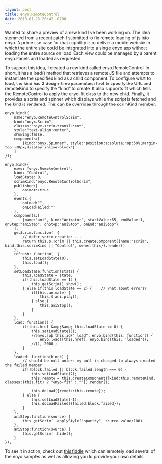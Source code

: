 ```yaml
---
layout: post
title: enyo.RemoteControl
date: 2013-01-23 20:42 -0700
---
```


<p>Wanted to share a preview of a new kind I've been working on. The idea stemmed from a recent patch I submitted to fix remote loading of js into enyo. A prime use case for that capbility is to deliver a mobile website in which the entire site could be integrated into a single enyo app without loading the entire source on load. Each view could be managed by a parent enyo.Panels and loaded as requested.

To support this idea, I created a new kind called enyo.RemoteControl. In short, it has a load() method that retrieves a remote JS file and attempts to instantiate the specified kind as a child component. To configure what to load, the kind has 2 design-time parameters: href to specify the URL and remoteKind to specify the "kind" to create. It also supports fit which tells the RemoteControl to apply the enyo-fit class to the new child. Finally, it provides a scrim and spinner which displays while the script is fetched and the kind is rendered. This can be overriden through the scrimKind member.

```
enyo.kind({
	name:"enyo.RemoteControlScrim",
	kind:"onyx.Scrim",
	classes:"onyx-scrim-translucent",
	style:"text-align:center",
	showing:false,
	components:[
		{kind:"onyx.Spinner", style:"position:absolute;top:50%;margin-top:-30px;display:inline-block"}
	]
});

enyo.kind({
	name: "enyo.RemoteControl",
	kind: "Control",
	loadState: 0,
	scrimKind:"enyo.RemoteControlScrim",
	published:{
		animate:true
	},
	events:{
		onLoad:"",
		onLoadFailed:""
	},
	components:[
		{name:"ani", kind:"Animator", startValue:65, endValue:1, onStep:"aniStep", onStop:"aniStop", onEnd:"aniStop"}
	],
	getScrim:function() {
		// defer scrim creation ...
		return this.$.scrim || this.createComponent({name:"scrim", kind:this.scrimKind || "Control", owner:this}).render();
	},
	refresh: function() {
		this.setLoadState(0);
		this.load();
	},
	setLoadState:function(state) {
		this.loadState = state;
		if(this.loadState == 1) {
			this.getScrim().show();
		} else if(this.loadState == 2) {	// what about errors?
			if(this.animate) {
				this.$.ani.play();
			} else {
				this.aniStop();
			}
		}
	},
	load: function() {
		if(this.href &amp;&amp; this.loadState == 0) {
			this.setLoadState(1);
			//enyo.job(this.id+"_load", enyo.bind(this, function() {
				enyo.load([this.href], enyo.bind(this, "loaded"));
			//}), 2000);
		}
	},
	loaded: function(block) {
		// should be null unless my pull is changed to always created the failed member
		if(!block.failed || block.failed.length === 0) {
			this.setLoadState(2);
			this.remote = this.createComponent({kind:this.remoteKind, classes:(this.fit) ? "enyo-fit" : ""}).render();

			this.doLoad({remote:this.remote});
		} else {
			this.setLoadState(-1);
			this.doLoadFailed({failed:block.failed});
		}
	},
	aniStep:function(source) {
		this.getScrim().applyStyle("opacity", source.value/100)
	},
	aniStop:function(source) {
		this.getScrim().hide();
	}
});
```

To see it in action, check out <a href="http://jsfiddle.net/ryanjduffy/EL9j4/">this fiddle</a> which can remotely load several of the enyo samples as well as allowing you to provide your own details.</p>